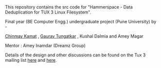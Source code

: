 This repository contains the src code for "Hammerspace - Data Deduplication for TUX 3 Linux Filesystem". 

Final year (BE Computer Engg.) undergraduate project (Pune University) by -  

[Chinmay Kamat](http://github.com/cdkamat) , [Gaurav Tungatkar](http://github.com/gtungatkar) , Kushal Dalmia and Amey Magar  

Mentor : Amey Inamdar (Dreamz Group)

Details of the design and other discussions can be found on the Tux 3 mailing list [here](http://mailman.tux3.org/pipermail/tux3/2009-January/000669.html) and [here](http://mailman.tux3.org/pipermail/tux3/2009-February/000718.html).
